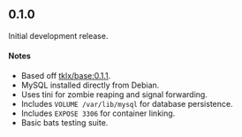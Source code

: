 ## 0.1.0

Initial development release.

#### Notes

- Based off [tklx/base:0.1.1](https://github.com/tklx/base/releases/tag/0.1.1).
- MySQL installed directly from Debian.
- Uses tini for zombie reaping and signal forwarding.
- Includes ``VOLUME /var/lib/mysql`` for database persistence.
- Includes ``EXPOSE 3306`` for container linking.
- Basic bats testing suite.

